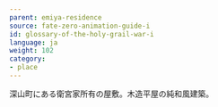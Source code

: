 ```yaml
---
parent: emiya-residence
source: fate-zero-animation-guide-i
id: glossary-of-the-holy-grail-war-i
language: ja
weight: 102
category:
- place
---
```


深山町にある衛宮家所有の屋敷。木造平屋の純和風建築。
